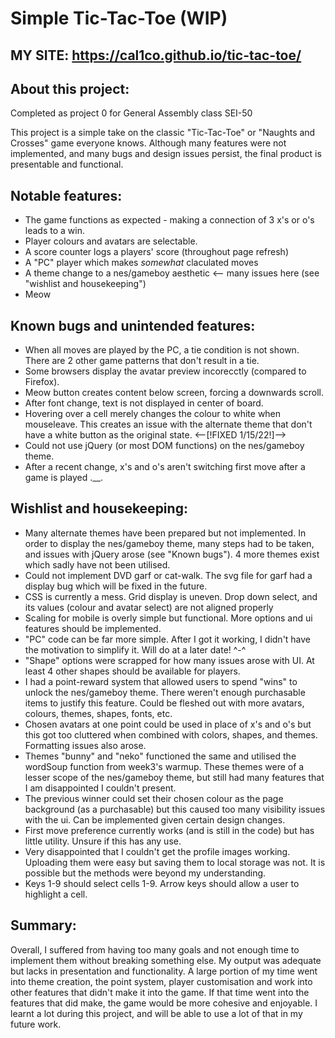# Simple Tic-Tac-Toe (WIP)

## MY SITE: https://cal1co.github.io/tic-tac-toe/


## About this project:
Completed as project 0 for General Assembly class SEI-50

This project is a simple take on the classic "Tic-Tac-Toe" or "Naughts and Crosses" game everyone knows. Although many features were not implemented, and many bugs and design issues persist, the final product is presentable and functional. 

## Notable features:
- The game functions as expected - making a connection of 3 x's or o's leads to a win. 
- Player colours and avatars are selectable.
- A score counter logs a players' score (throughout page refresh)
- A "PC" player which makes *somewhat* claculated moves
- A theme change to a nes/gameboy aesthetic <-- many issues here (see "wishlist and housekeeping")
- Meow


## Known bugs and unintended features:
- When all moves are played by the PC, a tie condition is not shown. There are 2 other game patterns that don't result in a tie.
- Some browsers display the avatar preview incorecctly (compared to Firefox).
- Meow button creates content below screen, forcing a downwards scroll.
- After font change, text is not displayed in center of board. 
- Hovering over a cell merely changes the colour to white when mouseleave. This creates an issue with the alternate theme that don't have a white button as the original state. <--[!FIXED 1/15/22!]-->
- Could not use jQuery (or most DOM functions) on the nes/gameboy theme. 
- After a recent change, x's and o's aren't switching first move after a game is played .__. 

## Wishlist and housekeeping: 
- Many alternate themes have been prepared but not implemented. In order to display the nes/gameboy theme, many steps had to be taken, and issues with jQuery arose (see "Known bugs"). 4 more themes exist which sadly have not been utilised. 
- Could not implement DVD garf or cat-walk. The svg file for garf had a display bug which will be fixed in the future. 
- CSS is currently a mess. Grid display is uneven. Drop down select, and its values (colour and avatar select) are not aligned properly
- Scaling for mobile is overly simple but functional. More options and ui features should be implemented. 
- "PC" code can be far more simple. After I got it working, I didn't have the motivation to simplify it. Will do at a later date! ^-^
- "Shape" options were scrapped for how many issues arose with UI. At least 4 other shapes should be available for players. 
- I had a point-reward system that allowed users to spend "wins" to unlock the nes/gameboy theme. There weren't enough purchasable items to justify this feature. Could be fleshed out with more avatars, colours, themes, shapes, fonts, etc. 
- Chosen avatars at one point could be used in place of x's and o's but this got too cluttered when combined with colors, shapes, and themes. Formatting issues also arose. 
- Themes "bunny" and "neko" functioned the same and utilised the wordSoup function from week3's warmup. These themes were of a lesser scope of the nes/gameboy theme, but still had many features that I am disappointed I couldn't present. 
- The previous winner could set their chosen colour as the page background (as a purchasable) but this caused too many visibility issues with the ui. Can be implemented given certain design changes.
- First move preference currently works (and is still in the code) but has little utility. Unsure if this has any use. 
- Very disappointed that I couldn't get the profile images working. Uploading them were easy but saving them to local storage was not. It is possible but the methods were beyond my understanding. 
- Keys 1-9 should select cells 1-9. Arrow keys should allow a user to highlight a cell.

## Summary:
Overall, I suffered from having too many goals and not enough time to implement them without breaking something else. My output was adequate but lacks in presentation and functionality. A large portion of my time went into theme creation, the point system, player customisation and work into other features that didn't make it into the game. If that time went into the features that did make, the game would be more cohesive and enjoyable. I learnt a lot during this project, and will be able to use a lot of that in my future work.